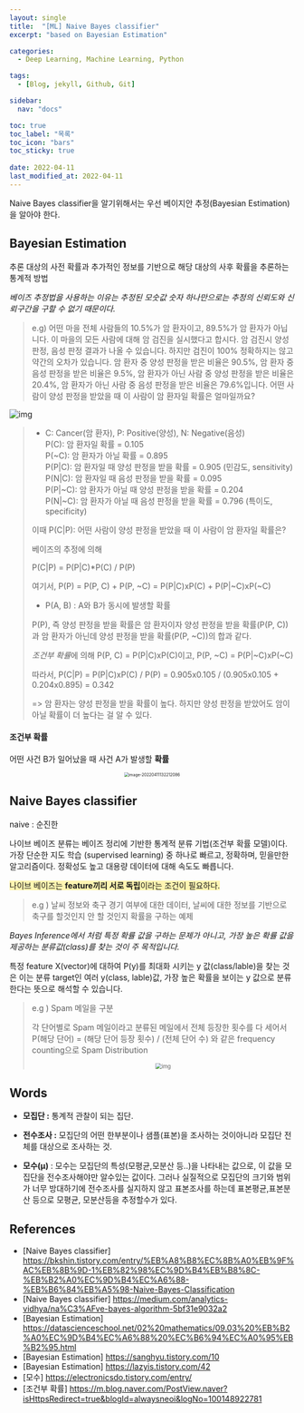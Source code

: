 ```yaml
---
layout: single
title:  "[ML] Naive Bayes classifier"
excerpt: "based on Bayesian Estimation"

categories:
  - Deep Learning, Machine Learning, Python

tags:
  - [Blog, jekyll, Github, Git]

sidebar:
  nav: "docs"

toc: true
toc_label: "목록"
toc_icon: "bars"
toc_sticky: true
 
date: 2022-04-11
last_modified_at: 2022-04-11
---
```


Naive Bayes classifier을 알기위해서는 우선 베이지안 추정(Bayesian Estimation)을 알아야 한다.

## Bayesian Estimation

추론 대상의 사전 확률과 추가적인 정보를 기반으로 해당 대상의 사후 확률을 추론하는 통계적 방법

*베이즈 추정법을 사용하는 이유는 추정된 모숫값 숫자 하나만으로는 추정의 신뢰도와 신뢰구간을 구할 수 없기 때문이다.*

> e.g) 어떤 마을 전체 사람들의 10.5%가 암 환자이고, 89.5%가 암 환자가 아닙니다. 이 마을의 모든 사람에 대해 암 검진을 실시했다고 합시다. 암 검진시 양성 판정, 음성 판정 결과가 나올 수 있습니다. 하지만 검진이 100% 정확하지는 않고 약간의 오차가 있습니다. 암 환자 중 양성 판정을 받은 비율은 90.5%, 암 환자 중 음성 판정을 받은 비율은 9.5%, 암 환자가 아닌 사람 중 양성 판정을 받은 비율은 20.4%, 암 환자가 아닌 사람 중 음성 판정을 받은 비율은 79.6%입니다. 어떤 사람이 양성 판정을 받았을 때 이 사람이 암 환자일 확률은 얼마일까요?

![img](https://miro.medium.com/max/1200/1*aFhOj7TdBIZir4keHMgHOw.png)

> - C: Cancer(암 환자), P: Positive(양성), N: Negative(음성)  
>   P(C): 암 환자일 확률 = 0.105  
>   P(~C): 암 환자가 아닐 확률 = 0.895  
>   P(P|C): 암 환자일 때 양성 판정을 받을 확률 = 0.905 (민감도, sensitivity)  
>   P(N|C): 암 환자일 때 음성 판정을 받을 확률 = 0.095  
>   P(P|~C): 암 환자가 아닐 때 양성 판정을 받을 확률 = 0.204  
>   P(N|~C): 암 환자가 아닐 때 음성 판정을 받을 확률 = 0.796 (특이도, specificity)  
>
> 이때 P(C|P): 어떤 사람이 양성 판정을 받았을 때 이 사람이 암 환자일 확률은?  
>
> 베이즈의 추정에 의해  
>
> P(C|P) = P(P|C)*P(C) / P(P)  
>
> 여기서, P(P) = P(P, C) + P(P, &#126;C) = P(P|C)xP(C) + P(P|&#126;C)xP(&#126;C)  
>
> * P(A, B) : A와 B가 동시에 발생할 확률  
>
> P(P), 즉 양성 판정을 받을 확률은 암 환자이자 양성 판정을 받을 확률(P(P, C))과 암 환자가 아닌데 양성 판정을 받을 확률(P(P, ~C))의 합과 같다.  
>
> *조건부 확률*에 의해 P(P, C) = P(P|C)xP(C)이고, P(P, &#126;C) = P(P|&#126;C)xP(~C)  
>
> 따라서, P(C|P) = P(P|C)xP(C) / P(P) = 0.905x0.105 / (0.905x0.105 + 0.204x0.895) = 0.342  
>
> => 암 환자는 양성 판정을 받을 확률이 높다. 하지만 양성 판정을 받았어도 암이 아닐 확률이 더 높다는 걸 알 수 있다.  

#### 조건부 확률

어떤 사건 B가 일어났을 때 사건 A가 발생할 **확률**

<center><img src="C:\Users\INNO-2\AppData\Roaming\Typora\typora-user-images\image-20220411132212086.png" alt="image-20220411132212086" style="zoom: 50%;" /></center>

## Naive Bayes classifier

naive : 순진한

나이브 베이즈 분류는 베이즈 정리에 기반한 통계적 분류 기법(조건부 확률 모델)이다. 가장 단순한 지도 학습 (supervised learning) 중 하나로 빠르고, 정확하며, 믿을만한 알고리즘이다. 정확성도 높고 대용량 데이터에 대해 속도도 빠릅니다.

<span style='background-color: #fff5b1'>나이브 베이즈는 **feature끼리 서로 독립**이라는 조건이 필요하다.</span>

> e.g ) 날씨 정보와 축구 경기 여부에 대한 데이터, 날씨에 대한 정보를 기반으로 축구를 할것인지 안 할 것인지 확률을 구하는 예제



*Bayes Inference에서 처럼 특정 확률 값을 구하는 문제가 아니고, 가장 높은 확률 값을 제공하는 분류값(class)를 찾는 것이 주 목적입니다.*

특정 feature X(vector)에 대하여 P(y)를 최대화 시키는 y 값(class/lable)을 찾는 것은 이는 분류 target인 여러 y(class, lable)값, 가장 높은 확률을 보이는 y 값으로 분류한다는 뜻으로 해석할 수 있습니다.

> e.g ) Spam 메일을 구분
>
> 각 단어별로 Spam 메일이라고 분류된 메일에서 전체 등장한 횟수를 다 세어서 P(해당 단어) = (해당 단어 등장 횟수) / (전체 단어 수) 와 같은 frequency counting으로 Spam Distribution
>
> <center><img src="https://mblogthumb-phinf.pstatic.net/20160709_161/kenshinhm_1468065136052PdWiI_PNG/image_2957267981468065124001.png?type=w800" alt="img" style="zoom:67%;" />



## Words

- **모집단 :** 통계적 관찰이 되는 집단.

- **전수조사 :** 모집단의 어떤 한부분이나 샘플(표본)을 조사하는 것이아니라 모집단 전체를 대상으로 조사하는 것.

- **모수(μ)** : 모수는 모집단의 특성(모평균,모분산 등..)을 나타내는 값으로, 이 값을 모집단을 전수조사해야만 알수있는 값이다. 그러나 실질적으로 모집단의 크기와 범위가 너무 방대하기에 전수조사를 실지하지 않고 표본조사를 하는데 표본평균,표본분산 등으로 모평균, 모분산등을 추정할수가 있다.

  

## References

- [Naive Bayes classifier] <https://bkshin.tistory.com/entry/%EB%A8%B8%EC%8B%A0%EB%9F%AC%EB%8B%9D-1%EB%82%98%EC%9D%B4%EB%B8%8C-%EB%B2%A0%EC%9D%B4%EC%A6%88-%EB%B6%84%EB%A5%98-Naive-Bayes-Classification>
- [Naive Bayes classifier] <https://medium.com/analytics-vidhya/na%C3%AFve-bayes-algorithm-5bf31e9032a2>
- [Bayesian Estimation] https://datascienceschool.net/02%20mathematics/09.03%20%EB%B2%A0%EC%9D%B4%EC%A6%88%20%EC%B6%94%EC%A0%95%EB%B2%95.html
- [Bayesian Estimation]  <https://sanghyu.tistory.com/10>
- [Bayesian Estimation] <https://lazyis.tistory.com/42>
- [모수] <https://electronicsdo.tistory.com/entry/>
- [조건부 확률] <https://m.blog.naver.com/PostView.naver?isHttpsRedirect=true&blogId=alwaysneoi&logNo=100148922781>
